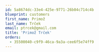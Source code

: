 ```yaml
---
id: 5a8674dc-33e4-425e-9771-26b04c714c4b
blueprint: customers
first_name: Primož
last_name: Trček
email: ptrcek@gmail.com
title: 'Primož Trček'
orders:
  - 35500040-c9f9-46ca-9a3a-cee6f5e74ff9
---
```


